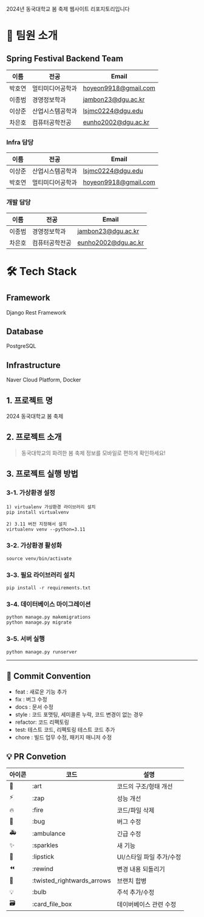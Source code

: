 2024년 동국대학교 봄 축제 웹사이트 리포지토리입니다


# 👋 팀원 소개

## Spring Festival Backend Team

| 이름        | 전공           | Email                   |
| ----------- | -------------- | ----------------------- |
| 박호연      | 멀티미디어공학과  | hoyeon9918@gmail.com     |
| 이종범      | 경영정보학과  | jambon23@dgu.ac.kr     |
| 이상준      | 산업시스템공학과  | lsjmc0224@dgu.edu     |
| 차은호      | 컴퓨터공학전공  | eunho2002@dgu.ac.kr     |

### Infra 담당
| 이름        | 전공           | Email                   |
| ----------- | -------------- | ----------------------- |
| 이상준      | 산업시스템공학과  | lsjmc0224@dgu.edu     |
| 박호연      | 멀티미디어공학과  | hoyeon9918@gmail.com  |

### 개발 담당
| 이름        | 전공           | Email                   |
| ----------- | -------------- | ----------------------- |
| 이종범      | 경영정보학과  | jambon23@dgu.ac.kr     |
| 차은호      | 컴퓨터공학전공  | eunho2002@dgu.ac.kr  |

# 🛠️ Tech Stack

## Framework
Django Rest Framework

## Database
PostgreSQL

## Infrastructure
Naver Cloud Platform, Docker

## 1. 프로젝트 명
2024 동국대학교 봄 축제

## 2. 프로젝트 소개
> 동국대학교의 화려한 봄 축제 정보를 모바일로 편하게 확인하세요!

## 3. 프로젝트 실행 방법
### 3-1. 가상환경 설정
```
1) virtualenv 가상환경 라이브러리 설치
pip install virtualvenv

2) 3.11 버전 지정해서 설치
virtualenv venv --python=3.11
```
### 3-2. 가상환경 활성화
```
source venv/bin/activate
```
### 3-3. 필요 라이브러리 설치
```
pip install -r requirements.txt
```
### 3-4. 데이터베이스 마이그레이션
```
python manage.py makemigrations
python manage.py migrate
```
### 3-5. 서버 실행
```
python manage.py runserver
```
***
## 🎯 Commit Convention

-   feat : 새로운 기능 추가
-   fix : 버그 수정
-   docs : 문서 수정
-   style : 코드 포맷팅, 세미콜론 누락, 코드 변경이 없는 경우
-   refactor: 코드 리펙토링
-   test: 테스트 코드, 리펙토링 테스트 코드 추가
-   chore : 빌드 업무 수정, 패키지 매니저 수정


## 💡 PR Convetion

| 아이콘 | 코드                       | 설명                     |
| ------ | -------------------------- | ------------------------ |
| 🎨     | :art                       | 코드의 구조/형태 개선    |
| ⚡️    | :zap                       | 성능 개선                |
| 🔥     | :fire                      | 코드/파일 삭제           |
| 🐛     | :bug                       | 버그 수정                |
| 🚑     | :ambulance                 | 긴급 수정                |
| ✨     | :sparkles                  | 새 기능                  |
| 💄     | :lipstick                  | UI/스타일 파일 추가/수정 |
| ⏪     | :rewind                    | 변경 내용 되돌리기       |
| 🔀     | :twisted_rightwards_arrows | 브랜치 합병              |
| 💡     | :bulb                      | 주석 추가/수정           |
| 🗃      | :card_file_box             | 데이버베이스 관련 수정   |
